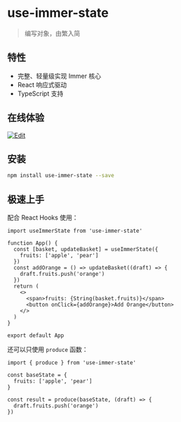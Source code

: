 # use-immer-state

> 编写对象，由繁入简

## 特性
- 完整、轻量级实现 Immer 核心
- React 响应式驱动
- TypeScript 支持

## 在线体验

[![Edit](https://codesandbox.io/static/img/play-codesandbox.svg)](https://codesandbox.io/s/use-immer-state-demo-wh6dm)

## 安装

```bash
npm install use-immer-state --save
```

## 极速上手

配合 React Hooks 使用：

```tsx
import useImmerState from 'use-immer-state'

function App() {
  const [basket, updateBasket] = useImmerState({
    fruits: ['apple', 'pear']
  })
  const addOrange = () => updateBasket((draft) => {
    draft.fruits.push('orange')
  })
  return (
    <>
      <span>fruits: {String(basket.fruits)}</span>
      <button onClick={addOrange}>Add Orange</button>
    </>
  )
}

export default App
```

还可以只使用 `produce` 函数：

```tsx
import { produce } from 'use-immer-state'

const baseState = {
  fruits: ['apple', 'pear']
}

const result = produce(baseState, (draft) => {
  draft.fruits.push('orange')
})
```
